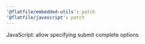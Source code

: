 ```yaml
---
'@flatfile/embedded-utils': patch
'@flatfile/javascript': patch
---
```


JavaScript: allow specifying submit complete options
